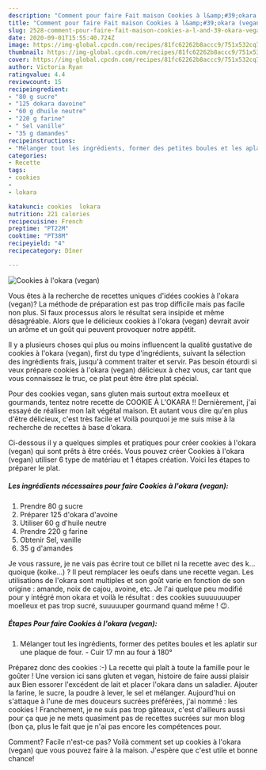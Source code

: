 ```yaml
---
description: "Comment pour faire Fait maison Cookies à l&amp;#39;okara (vegan)"
title: "Comment pour faire Fait maison Cookies à l&amp;#39;okara (vegan)"
slug: 2528-comment-pour-faire-fait-maison-cookies-a-l-and-39-okara-vegan
date: 2020-09-01T15:55:40.724Z
image: https://img-global.cpcdn.com/recipes/81fc62262b8accc9/751x532cq70/cookies-a-lokara-vegan-photo-principale-de-la-recette.jpg
thumbnail: https://img-global.cpcdn.com/recipes/81fc62262b8accc9/751x532cq70/cookies-a-lokara-vegan-photo-principale-de-la-recette.jpg
cover: https://img-global.cpcdn.com/recipes/81fc62262b8accc9/751x532cq70/cookies-a-lokara-vegan-photo-principale-de-la-recette.jpg
author: Victoria Ryan
ratingvalue: 4.4
reviewcount: 15
recipeingredient:
- "80 g sucre"
- "125 dokara davoine"
- "60 g dhuile neutre"
- "220 g farine"
- " Sel vanille"
- "35 g damandes"
recipeinstructions:
- "Mélanger tout les ingrédients, former des petites boules et les aplatir sur une plaque de four. Cuir 17 mn au four à 180°"
categories:
- Recette
tags:
- cookies
- 
- lokara

katakunci: cookies  lokara 
nutrition: 221 calories
recipecuisine: French
preptime: "PT22M"
cooktime: "PT38M"
recipeyield: "4"
recipecategory: Dîner

---
```



![Cookies à l&#39;okara (vegan)](https://img-global.cpcdn.com/recipes/81fc62262b8accc9/751x532cq70/cookies-a-lokara-vegan-photo-principale-de-la-recette.jpg)

Vous êtes à la recherche de recettes uniques d'idées cookies à l&#39;okara (vegan)? La méthode de préparation est pas trop difficile mais pas facile non plus. Si faux processus alors le résultat sera insipide et même désagréable. Alors que le délicieux cookies à l&#39;okara (vegan) devrait avoir un arôme et un goût qui peuvent provoquer notre appétit.

Il y a plusieurs choses qui plus ou moins influencent la qualité gustative de cookies à l&#39;okara (vegan), first du type d'ingrédients, suivant la sélection des ingrédients frais, jusqu'à comment traiter et servir. Pas besoin étourdi si veux prépare cookies à l&#39;okara (vegan) délicieux à chez vous, car tant que vous connaissez le truc, ce plat peut être être plat spécial.

Pour des cookies vegan, sans gluten mais surtout extra moelleux et gourmands, tentez notre recette de COOKIE À L&#39;OKARA !! Dernièrement, j&#39;ai essayé de réaliser mon lait végétal maison. Et autant vous dire qu&#39;en plus d&#39;être délicieux, c&#39;est très facile et Voilà pourquoi je me suis mise à la recherche de recettes à base d&#39;okara.


Ci-dessous il y a quelques simples et pratiques pour créer cookies à l&#39;okara (vegan) qui sont prêts à être créés. Vous pouvez créer Cookies à l&#39;okara (vegan) utiliser 6 type de matériau et 1 étapes création. Voici les étapes to préparer le plat.

<!--inarticleads1-->

##### Les ingrédients nécessaires pour faire Cookies à l&#39;okara (vegan):

1. Prendre 80 g sucre
1. Préparer 125 d&#39;okara d&#39;avoine
1. Utiliser 60 g d&#39;huile neutre
1. Prendre 220 g farine
1. Obtenir  Sel, vanille
1.  35 g d&#39;amandes


Je vous rassure, je ne vais pas écrire tout ce billet ni la recette avec des k…quoique (koike…) ? Il peut remplacer les oeufs dans une recette vegan. Les utilisations de l&#39;okara sont multiples et son goût varie en fonction de son origine : amande, noix de cajou, avoine, etc. Je l&#39;ai quelque peu modifié pour y intégré mon okara et voilà le résultat : des cookies suuuuuuuper moelleux et pas trop sucré, suuuuuper gourmand quand même ! 😉. 

<!--inarticleads2-->

##### Étapes Pour faire Cookies à l&#39;okara (vegan):

1. Mélanger tout les ingrédients, former des petites boules et les aplatir sur une plaque de four. - Cuir 17 mn au four à 180°


Préparez donc des cookies :-) La recette qui plaît à toute la famille pour le goûter ! Une version ici sans gluten et vegan, histoire de faire aussi plaisir aux Bien essorer l&#39;excédent de lait et placer l&#39;okara dans un saladier. Ajouter la farine, le sucre, la poudre à lever, le sel et mélanger. Aujourd&#39;hui on s&#39;attaque à l&#39;une de mes douceurs sucrées préférées, j&#39;ai nommé : les cookies ! Franchement, je ne suis pas trop gâteaux, c&#39;est d&#39;ailleurs aussi pour ça que je ne mets quasiment pas de recettes sucrées sur mon blog (bon ça, plus le fait que je n&#39;ai pas encore les compétences pour. 


Comment? Facile n'est-ce pas? Voilà comment set up cookies à l&#39;okara (vegan) que vous pouvez faire à la maison. J'espère que c'est utile et bonne chance!
